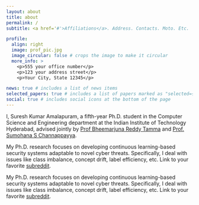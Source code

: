 ```yaml
---
layout: about
title: about
permalink: /
subtitle: <a href='#'>Affiliations</a>. Address. Contacts. Moto. Etc.

profile:
  align: right
  image: prof_pic.jpg
  image_circular: false # crops the image to make it circular
  more_info: >
    <p>555 your office number</p>
    <p>123 your address street</p>
    <p>Your City, State 12345</p>

news: true # includes a list of news items
selected_papers: true # includes a list of papers marked as "selected={true}"
social: true # includes social icons at the bottom of the page
---
```

I, Suresh Kumar Amalapuram, a fifth-year Ph.D. student in the Computer Science and Engineering department at the Indian Institute of Technology Hyderabad, advised jointly by [Prof Bheemarjuna Reddy Tamma](https://people.iith.ac.in/tbr/) and [Prof. Sumohana S Channappayya](https://people.iith.ac.in/sumohana/). 

My Ph.D. research focuses on  developing continuous learning-based security systems adaptable to novel cyber threats. Specifically, I deal with issues like class imbalance, concept drift, label efficiency, etc.   Link to your favorite [subreddit](http://reddit.com).

My Ph.D. research focuses on  developing continuous learning-based security systems adaptable to novel cyber threats. Specifically, I deal with issues like class imbalance, concept drift, label efficiency, etc.   Link to your favorite [subreddit](http://reddit.com).

